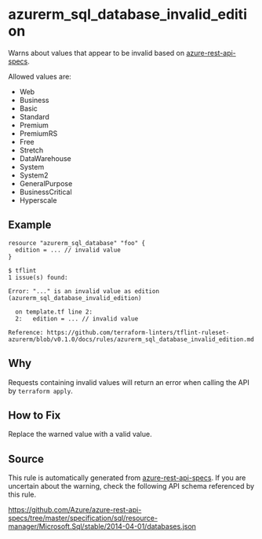 <!--- This file generated by `tools/apispec-rule-gen/main.go`. DO NOT EDIT --->

# azurerm_sql_database_invalid_edition

Warns about values that appear to be invalid based on [azure-rest-api-specs](https://github.com/Azure/azure-rest-api-specs).

Allowed values are:
- Web
- Business
- Basic
- Standard
- Premium
- PremiumRS
- Free
- Stretch
- DataWarehouse
- System
- System2
- GeneralPurpose
- BusinessCritical
- Hyperscale

## Example

```hcl
resource "azurerm_sql_database" "foo" {
  edition = ... // invalid value
}
```

```
$ tflint
1 issue(s) found:

Error: "..." is an invalid value as edition (azurerm_sql_database_invalid_edition)

  on template.tf line 2:
  2:   edition = ... // invalid value

Reference: https://github.com/terraform-linters/tflint-ruleset-azurerm/blob/v0.1.0/docs/rules/azurerm_sql_database_invalid_edition.md

```

## Why

Requests containing invalid values will return an error when calling the API by `terraform apply`.

## How to Fix

Replace the warned value with a valid value.

## Source

This rule is automatically generated from [azure-rest-api-specs](https://github.com/Azure/azure-rest-api-specs). If you are uncertain about the warning, check the following API schema referenced by this rule.

https://github.com/Azure/azure-rest-api-specs/tree/master/specification/sql/resource-manager/Microsoft.Sql/stable/2014-04-01/databases.json
